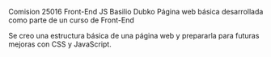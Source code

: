 Comision 25016 Front-End JS
Basilio Dubko
Página web básica desarrollada como parte de un curso de Front-End 

Se creo una estructura básica de una página web y prepararla para futuras mejoras con CSS y JavaScript.

